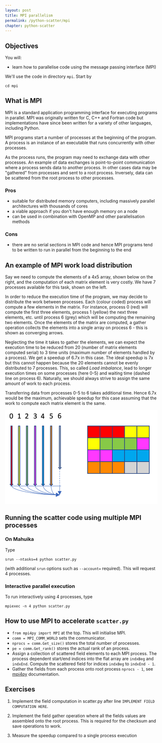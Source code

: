 ```yaml
---
layout: post
title: MPI parallelism
permalink: /python-scatter/mpi
chapter: python-scatter
---
```



## Objectives

You will:

* learn how to parallelise code using the message passing interface (MPI)

We'll use the code in directory `mpi`. Start by
```
cd mpi
```

## What is MPI

MPI is a standard application programming interface for executing programs in parallel. MPI was originally written for C, C++ and Fortran code but implementations have since been written for a variety of other languages, including Python. 

MPI programs start a number of processes at the beginning of the program. A process is an instance of an executable that runs concurrently with other processes.

As the process runs, the program may need to exchange data with other processes. An example of data exchanges is point-to-point communication where a process sends data to another process. In other cases data may be "gathered" from processes and sent to a root process. Inversely, data can be scattered from the root process to other processes.

### Pros

 * suitable for distributed memory computers, including massively parallel architectures with thousands of cores
 * a viable approach if you don't have enough memory on a node
 * can be used in combination with OpenMP and other parallelisation methods

### Cons

 * there are no serial sections in MPI code and hence MPI programs tend to be written to run in parallel from the beginning to the end

## An example of MPI work load distribution

Say we need to compute the elements of a 4x5 array, shown below on the right, and the computation of each matrix element is very costly. We have 7 processes available for this task, shown on the left. 

In order to reduce the execution time of the program, we may decide to distribute the work between processes. Each (colour coded) process will compute a few elements in the matrix. For instance, process 0 (red) will compute the first three elements, process 1 (yellow) the next three elements, etc. until process 6 (grey) which will be computing the remaining two elements. Once the elements of the matrix are computed, a gather operation collects the elements into a single array on process 6 - this is shown as converging arrows. 

Neglecting the time it takes to gather the elements, we can expect the execution time to be reduced from 20 (number of matrix elements computed serial) to 3 time units (maximum number of elements handled by a process). We get a speedup of 6.7x in this case. The ideal speedup is 7x but this cannot happen because the 20 elements cannot be evenly distributed to 7 processes. This, so called *Load imbalance*, lead to longer execution times on some processes (here 0-5) and waiting time (dashed line on process 6). Naturally, we should always strive to assign the same amount of work to each process.

Transferring data from processes 0-5 to 6 takes additional time. Hence 6.7x would be the maximum, achievable speedup for this case assuming that the work to compute each matrix element is the same.


[![example-mpi-gather](images/example-mpi-gather.png)](images/example-mpi-gather.png)


## Running the scatter code using multiple MPI processes


### On Mahuika

Type
```
srun --ntasks=4 python scatter.py
```
(with additional `srun` options such as `--account=` required). This will request 4 processes.  

### Interactive parallel execution 

To run interactively using 4 processes, type
```
mpiexec -n 4 python scatter.py
```

## How to use MPI to accelerate `scatter.py`

 * `from mpi4py import MPI` at the top. This will initialise MPI.
 * `comm = MPI_COMM_WORLD` sets the communicator.
 * `nprocs = comm.Get_size()` stores the total number of processes.
 * `pe = comm.Get_rank()` stores the actual rank of an process.
 * Assign a collection of scattered field elements to each MPI process. The process dependent start/end indices into the flat array are `indxBeg` and `indxEnd`. Compute the scattered field for indices `indxBeg` to `indxEnd - 1`.
 * Gather the fields from each process onto root process `nprocs - 1`, see [mpi4py](https://info.gwdg.de/~ceulig/docs-dev/doku.php?id=en:services:application_services:high_performance_computing:mpi4py) documentation.

## Exercises

 1. Implement the field computation in scatter.py after line `IMPLEMENT FIELD COMPUTATION HERE`.

 2. Implement the field gather operation where all the fields values are assembled onto the root process. This is required for the checksum and save operations to work.

 3. Measure the speedup compared to a single process execution
